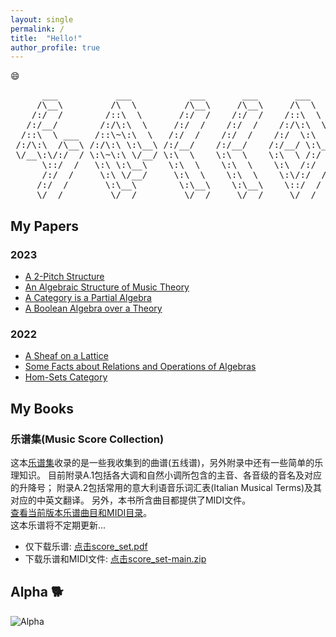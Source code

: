 ```yaml
---
layout: single
permalink: /
title:  "Hello!"
author_profile: true
---
```


:smile:

<pre>
      ___           ___           ___       ___       ___     
     /\__\         /\  \         /\__\     /\__\     /\  \    
    /:/  /        /::\  \       /:/  /    /:/  /    /::\  \   
   /:/__/        /:/\:\  \     /:/  /    /:/  /    /:/\:\  \  
  /::\  \ ___   /::\~\:\  \   /:/  /    /:/  /    /:/  \:\  \ 
 /:/\:\  /\__\ /:/\:\ \:\__\ /:/__/    /:/__/    /:/__/ \:\__\
 \/__\:\/:/  / \:\~\:\ \/__/ \:\  \    \:\  \    \:\  \ /:/  /
      \::/  /   \:\ \:\__\    \:\  \    \:\  \    \:\  /:/  / 
      /:/  /     \:\ \/__/     \:\  \    \:\  \    \:\/:/  /  
     /:/  /       \:\__\        \:\__\    \:\__\    \::/  /   
     \/__/         \/__/         \/__/     \/__/     \/__/    
</pre>

## My Papers

### 2023
- [A 2-Pitch Structure][nps]
- [An Algebraic Structure of Music Theory][asmt]
- [A Category is a Partial Algebra][cipa]
- [A Boolean Algebra over a Theory][bat]  

### 2022
- [A Sheaf on a Lattice][sol]  
- [Some Facts about Relations and Operations of Algebras][fro]    
- [Hom-Sets Category][hsc]    

## My Books

### 乐谱集(Music Score Collection)

这本[乐谱集][ms]收录的是一些我收集到的曲谱(五线谱)，另外附录中还有一些简单的乐理知识。
目前附录A.1包括各大调和自然小调所包含的主音、各音级的音名及对应的升降号；
附录A.2包括常用的意大利语音乐词汇表(Italian Musical Terms)及其对应的中英文翻译。
另外，本书所含曲目都提供了MIDI文件。   
[查看当前版本乐谱曲目和MIDI目录][ms]。   
这本乐谱将不定期更新...   

- 仅下载乐谱: [点击score_set.pdf][dl]
- 下载乐谱和MIDI文件: [点击score_set-main.zip][dla]

## Alpha :dog2:
![Alpha](/assets/images/alpha.jpeg "Alpha")

[ms]:   https://github.com/shuhenglee/score_set
[midi]: https://github.com/shuhenglee/score_set/tree/main/midi
[dl]:   https://raw.githubusercontent.com/shuhenglee/score_set/main/score_set.pdf
[dla]:  https://codeload.github.com/shuhenglee/score_set/zip/refs/heads/main

[nps]:  https://www.vixra.org/abs/2312.0030
[asmt]: https://www.vixra.org/abs/2308.0102
[bat]:  https://www.vixra.org/abs/2303.0082
[sol]:  https://www.vixra.org/abs/2208.0158
[fro]:  https://www.vixra.org/abs/2206.0105
[hsc]:  https://www.vixra.org/abs/2205.0134
[cipa]: https://vixra.org/abs/2305.0069
